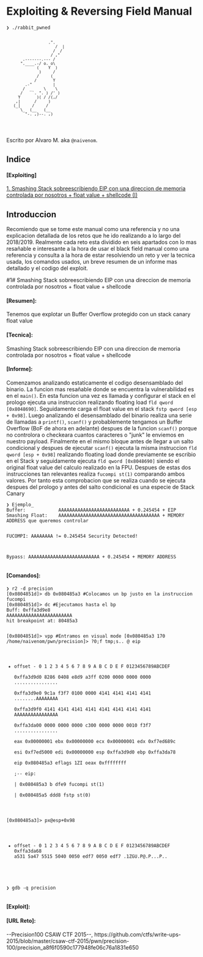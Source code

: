 <html>

<head>
  <meta charset="utf-8">
  <meta name="viewport" content="width=device-width, initial-scale=1.0">

  <link rel="stylesheet" href="https://stackedit.io/style.css" />
</head>
<body class="stackedit">
  <div class="stackedit__html"><h1 id="manual">Exploiting & Reversing Field Manual</h1>
  <pre><code>❯ ./rabbit_pwned

	                  .".
                         /  |
                        /  /
                       / ,"
           .-------.--- /
          ".____.-/ o. o\
                 (    Y  )
                  )     /
                 /     (
                /       Y
            .-"         |
           /  _     \    \
          /    `. ". ) /' )
         Y       )( / /(,/
        ,|      /     )
       (_|     /     /
          \_  (__   (__        
            "-._,)--._,)
</code></pre>
<p>Escrito por Alvaro M. aka <code>@naivenom</code>.</p>
<h2 id="indice">Indice</h2>
<h4 id="indice-exploiting">[Exploiting]</h4>
<p><a href="https://naivenom.github.io/Smashing-Rabbit#1">1. Smashing Stack sobreescribiendo EIP con una direccion de memoria controlada por nosotros + float value + shellcode (I)</a></p>
<h2 id="introduccion">Introduccion</h2>
<p>Recomiendo que se tome este manual como una referencia y no una explicacion detallada de los retos que he ido realizando a lo largo del 2018/2019. 
Realmente cada reto esta dividido en seis apartados con lo mas resañable e interesante a la hora de usar el black field manual como una referencia y consulta
a la hora de estar resolviendo un reto y ver la tecnica usada, los comandos usados, un breve resumen de un informe mas detallado y el codigo del exploit.</p>
<div id="#1"> #1# Smashing Stack sobreescribiendo EIP con una direccion de memoria controlada por nosotros + float value + shellcode</h2></div>
<h4>[Resumen]:</h4><p>Tenemos que explotar un Buffer Overflow protegido con un stack canary float value</p>
<h4>[Tecnica]:</h4><p>Smashing Stack sobreescribiendo EIP con una direccion de memoria controlada por nosotros + float value + shellcode</p>
<h4>[Informe]:</h4><p>Comenzamos analizando estaticamente el codigo desensamblado del binario. La funcion mas resañable donde se encuentra la vulnerabilidad es en el <code>main()</code>. 
En esta funcion una vez es llamada y configurar el stack en el prologo ejecuta una instruccion realizando floating load <code>fld qword [0x8048690]</code>.
Seguidamente carga el float value en el stack <code>fstp qword [esp + 0x98]</code>. Luego analizando el desensamblado del binario realiza una serie de llamadas a 
<code>printf()</code>, <code>scanf()</code> y probablemente tengamos un Buffer Overflow (BoF de ahora en adelante) despues de la funcion <code>scanf()</code> porque no controlora o checkeara cuantos caracteres o "junk" le enviemos en nuestro payload. 
Finalmente en el mismo bloque antes de llegar a un salto condicional y despues de ejecutar <code>scanf()</code> ejecuta la misma instruccion <code>fld qword [esp + 0x98]</code> realizando floating load donde previamente se escribio en el Stack y seguidamente ejecuta <code>fld qword [0x8048690]</code> siendo el original float value del calculo realizado en la FPU. Despues de estas dos instrucciones tan relevantes realiza <code>fucompi st(1)</code> comparando ambos valores. Por tanto esta comprobacion que se realiza cuando se ejecuta despues del prologo y antes del salto condicional es una especie de Stack Canary</p>
<pre><code>❯ Ejemplo_                                                                         
Buffer:            AAAAAAAAAAAAAAAAAAAAAAAAAA + 0.245454 + EIP
Smashing Float:    AAAAAAAAAAAAAAAAAAAAAAAAAAAAAAAAAAAAA + MEMORY ADDRESS que queremos controlar
                                                          
FUCOMPI:           AAAAAAAA != 0.245454   Security Detected!

Bypass:            AAAAAAAAAAAAAAAAAAAAAAAAAA + 0.245454 + MEMORY ADDRESS
</code></pre>
<h4>[Comandos]:</h4><pre><code>❯ r2 -d precision                                                                            
[0x0804851d]> db 0x080485a3 #Colocamos un bp justo en la instruccion fucompi
[0x0804851d]> dc #Ejecutamos hasta el bp
Buff: 0xffa3d9e8
AAAAAAAAAAAAAAAAAAAAAAAA
hit breakpoint at: 80485a3

[0x0804851d]> vpp #Entramos en visual mode
[0x080485a3 170 /home/naivenom/pwn/precision]> ?0;f tmp;s.. @ eip                                                                         
- offset -   0 1  2 3  4 5  6 7  8 9  A B  C D  E F  0123456789ABCDEF                                                                     
0xffa3d9d0  8286 0408 e8d9 a3ff 0200 0000 0000 0000  ................                                                                     
0xffa3d9e0  9c1a f3f7 0100 0000 4141 4141 4141 4141  ........AAAAAAAA                                                                     
0xffa3d9f0  4141 4141 4141 4141 4141 4141 4141 4141  AAAAAAAAAAAAAAAA                                                                     
0xffa3da00  0000 0000 0000 c300 0000 0000 0010 f3f7  ................                                                                     
 eax 0x00000001      ebx 0x00000000      ecx 0x00000001      edx 0xf7ed689c                                                               
 esi 0xf7ed5000      edi 0x00000000      esp 0xffa3d9d0      ebp 0xffa3da78                                                               
 eip 0x080485a3      eflags 1ZI         oeax 0xffffffff                                                                                   
            ;-- eip:                                                                                                                      
|           0x080485a3 b    dfe9           fucompi st(1)                                                                                  
|           0x080485a5      ddd8           fstp st(0)

[0x080485a3]> px@esp+0x98
- offset -   0 1  2 3  4 5  6 7  8 9  A B  C D  E F  0123456789ABCDEF
0xffa3da68  a531 5a47 5515 5040 0050 edf7 0050 edf7  .1ZGU.P@.P...P..

</code></pre>
<pre><code>❯ gdb -q precision

</code></pre>
<h4>[Exploit]:</h4><p></p>
<h4>[URL Reto]:</h4><p>--Precision100 CSAW CTF 2015--, https://github.com/ctfs/write-ups-2015/blob/master/csaw-ctf-2015/pwn/precision-100/precision_a8f6f0590c177948fe06c76a1831e650</p>

</div>
</body>

</html>



